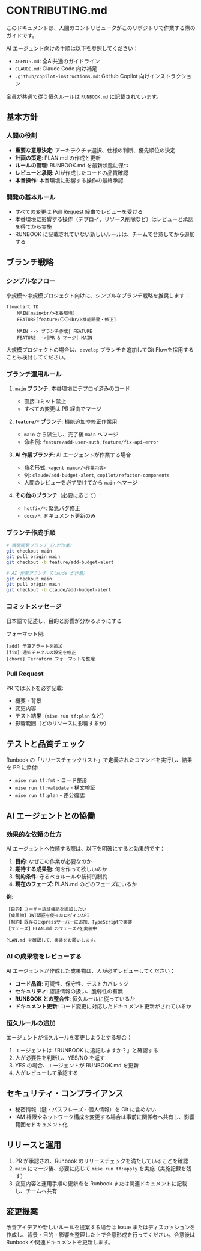 # CONTRIBUTING.md

このドキュメントは、人間のコントリビュータがこのリポジトリで作業する際のガイドです。

AI エージェント向けの手順は以下を参照してください：
- `AGENTS.md`: 全AI共通のガイドライン
- `CLAUDE.md`: Claude Code 向け補足
- `.github/copilot-instructions.md`: GitHub Copilot 向けインストラクション

全員が共通で従う恒久ルールは `RUNBOOK.md` に記載されています。

## 基本方針

### 人間の役割
- **重要な意思決定**: アーキテクチャ選択、仕様の判断、優先順位の決定
- **計画の策定**: PLAN.md の作成と更新
- **ルールの管理**: RUNBOOK.md を最新状態に保つ
- **レビューと承認**: AIが作成したコードの品質確認
- **本番操作**: 本番環境に影響する操作の最終承認

### 開発の基本ルール
- すべての変更は Pull Request 経由でレビューを受ける
- 本番環境に影響する操作（デプロイ、リソース削除など）はレビューと承認を得てから実施
- RUNBOOK に記載されていない新しいルールは、チームで合意してから追加する

## ブランチ戦略

### シンプルなフロー

小規模〜中規模プロジェクト向けに、シンプルなブランチ戦略を推奨します：

```mermaid
flowchart TD
    MAIN[main<br/>本番環境]
    FEATURE[feature/〇〇<br/>機能開発・修正]

    MAIN -->|ブランチ作成| FEATURE
    FEATURE -->|PR & マージ| MAIN
```

大規模プロジェクトの場合は、`develop` ブランチを追加してGit Flowを採用することも検討してください。

### ブランチ運用ルール

1. **`main` ブランチ**: 本番環境にデプロイ済みのコード
   - 直接コミット禁止
   - すべての変更は PR 経由でマージ

2. **`feature/*` ブランチ**: 機能追加や修正作業用
   - `main` から派生し、完了後 `main` へマージ
   - 命名例: `feature/add-user-auth`, `feature/fix-api-error`

3. **AI 作業ブランチ**: AI エージェントが作業する場合
   - 命名形式: `<agent-name>/<作業内容>`
   - 例: `claude/add-budget-alert`, `copilot/refactor-components`
   - 人間のレビューを必ず受けてから `main` へマージ

4. **その他のブランチ**（必要に応じて）:
   - `hotfix/*`: 緊急バグ修正
   - `docs/*`: ドキュメント更新のみ

### ブランチ作成手順

```bash
# 機能開発ブランチ（人が作業）
git checkout main
git pull origin main
git checkout -b feature/add-budget-alert

# AI 作業ブランチ（Claude が作業）
git checkout main
git pull origin main
git checkout -b claude/add-budget-alert
```

### コミットメッセージ

日本語で記述し、目的と影響が分かるようにする

フォーマット例:
```
[add] 予算アラートを追加
[fix] 通知チャネルの設定を修正
[chore] Terraform フォーマットを整理
```

### Pull Request

PR では以下を必ず記載:
- 概要・背景
- 変更内容
- テスト結果（`mise run tf:plan` など）
- 影響範囲（どのリソースに影響するか）

## テストと品質チェック

Runbook の「リリースチェックリスト」で定義されたコマンドを実行し、結果を PR に添付:
- `mise run tf:fmt` - コード整形
- `mise run tf:validate` - 構文検証
- `mise run tf:plan` - 差分確認

## AI エージェントとの協働

### 効果的な依頼の仕方

AI エージェントへ依頼する際は、以下を明確にすると効果的です：

1. **目的**: なぜこの作業が必要なのか
2. **期待する成果物**: 何を作って欲しいのか
3. **制約条件**: 守るべきルールや技術的制約
4. **現在のフェーズ**: PLAN.md のどのフェーズにいるか

**例**:
```
【目的】ユーザー認証機能を追加したい
【成果物】JWT認証を使ったログインAPI
【制約】既存のExpressサーバーに追加、TypeScriptで実装
【フェーズ】PLAN.md のフェーズ2を実装中

PLAN.md を確認して、実装をお願いします。
```

### AI の成果物をレビューする

AI エージェントが作成した成果物は、人が必ずレビューしてください：

- **コード品質**: 可読性、保守性、テストカバレッジ
- **セキュリティ**: 認証情報の扱い、脆弱性の有無
- **RUNBOOK との整合性**: 恒久ルールに従っているか
- **ドキュメント更新**: コード変更に対応したドキュメント更新がされているか

### 恒久ルールの追加

エージェントが恒久ルールを変更しようとする場合：
1. エージェントは「RUNBOOK に追記しますか？」と確認する
2. 人が必要性を判断し、YES/NO を返す
3. YES の場合、エージェントが RUNBOOK.md を更新
4. 人がレビューして承認する

## セキュリティ・コンプライアンス

- 秘密情報（鍵・パスフレーズ・個人情報）を Git に含めない
- IAM 権限やネットワーク構成を変更する場合は事前に関係者へ共有し、影響範囲をドキュメント化

## リリースと運用

1. PR が承認され、Runbook のリリースチェックを満たしていることを確認
2. `main` にマージ後、必要に応じて `mise run tf:apply` を実施（実施記録を残す）
3. 変更内容と運用手順の更新点を Runbook または関連ドキュメントに記載し、チームへ共有

## 変更提案

改善アイデアや新しいルールを提案する場合は Issue またはディスカッションを作成し、背景・目的・影響を整理した上で合意形成を行ってください。合意後は Runbook や関連ドキュメントを更新します。
